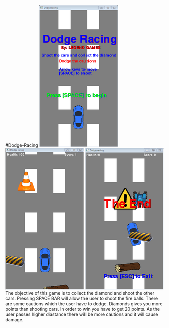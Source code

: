 #Dodge-Racing
<img src = "https://github.com/ypatel9559/Dodge-Racing/blob/master/GamePlan/capture1.PNG" width = "250" hieght = "200"/>
<img src = "https://github.com/ypatel9559/Dodge-Racing/blob/master/GamePlan/Capture2.PNG" width = "250" hieght = "200"/>
<img src = "https://github.com/ypatel9559/Dodge-Racing/blob/master/GamePlan/Capture3.PNG" width = "250" hieght = "200"/>
<p3>The objective of this game is to collect the diamond and shoot the other cars. Pressing SPACE BAR will allow the user to shoot the fire balls. There are some cautions which the user have to dodge. Diamonds gives you more points than shooting cars. In order to win you have to get 20 points. As the user passes higher diastance there will be more cautions and it will cause damage.</p>
